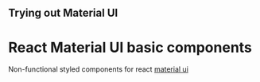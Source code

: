 ## Trying out Material UI

# React Material UI basic components
Non-functional styled components for react [material ui](https://material-ui.com/)
